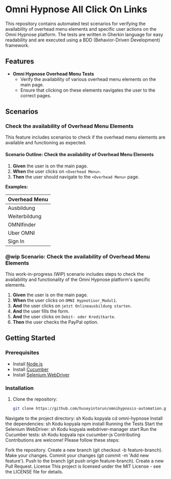 # Omni Hypnose All Click On Links

This repository contains automated test scenarios for verifying the availability of overhead menu elements and specific user actions on the Omni Hypnose platform. The tests are written in Gherkin language for easy readability and are executed using a BDD (Behavior-Driven Development) framework.

## Features

- **Omni Hypnose Overhead Menu Tests**
  - Verify the availability of various overhead menu elements on the main page.
  - Ensure that clicking on these elements navigates the user to the correct pages.

## Scenarios

### Check the availability of Overhead Menu Elements

This feature includes scenarios to check if the overhead menu elements are available and functioning as expected.

#### Scenario Outline: Check the availability of Overhead Menu Elements

1. **Given** the user is on the main page.
2. **When** the user clicks on `<Overhead Menu>`.
3. **Then** the user should navigate to the `<Overhead Menu>` page.

**Examples:**

| Overhead Menu   |
|-----------------|
| Ausbildung      |
| Weiterbildung   |
| OMNIfinder      |
| Uber OMNI       |
| Sign In         |

### @wip Scenario: Check the availability of Overhead Menu Elements

This work-in-progress (WIP) scenario includes steps to check the availability and functionality of the Omni Hypnose platform's specific elements.

1. **Given** the user is on the main page.
2. **When** the user clicks on `OMNI Hypnotisor_Modul1`.
3. **And** the user clicks on `jetzt Onlineausbildung starten`.
4. **And** the user fills the form.
5. **And** the user clicks on `Debit- oder Kreditkarte`.
6. **Then** the user checks the PayPal option.

## Getting Started

### Prerequisites

- Install [Node.js](https://nodejs.org/)
- Install [Cucumber](https://cucumber.io/)
- Install [Selenium WebDriver](https://www.selenium.dev/documentation/en/webdriver/)

### Installation

1. Clone the repository:
   ```sh
   git clone https://github.com/huseyintorun/omnihypnosis-automation.git
Navigate to the project directory:
sh
Kodu kopyala
cd omni-hypnose
Install the dependencies:
sh
Kodu kopyala
npm install
Running the Tests
Start the Selenium WebDriver:
sh
Kodu kopyala
webdriver-manager start
Run the Cucumber tests:
sh
Kodu kopyala
npx cucumber-js
Contributing
Contributions are welcome! Please follow these steps:

Fork the repository.
Create a new branch (git checkout -b feature-branch).
Make your changes.
Commit your changes (git commit -m 'Add new feature').
Push to the branch (git push origin feature-branch).
Create a new Pull Request.
License
This project is licensed under the MIT License - see the LICENSE file for details.
